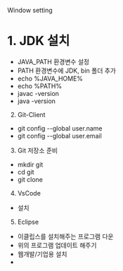 Window setting

# 1. JDK 설치
- JAVA_PATH 환경변수 설정
- PATH 환경변수에 JDK, bin 폴더 추가
- echo %JAVA_HOME%
- echo %PATH%
- javac -version
- java -version

2. Git-Client
- git config --global user.name
- git config --global user.email

3. Git 저장소 준비
- mkdir git
- cd git
- git clone

4. VsCode
- 설치

5. Eclipse
- 이클립스를 설치해주는 프로그램 다운
- 위의 프로그램 업데이트 해주기
- 웹개발/기업용 설치
- 